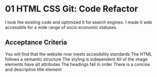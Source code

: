 # 01 HTML CSS Git: Code Refactor
I took the existing code and optimized it for search engines. I made it web accessible for a wide range of socio economic statuses. 
## Acceptance Criteria
You will find that the website now meets accesibility standards
The HTML follows a semantic structure
The styling is independent
All of the image elements have alt attributes
The headings fall in order
There is a concise and descriptive title element
